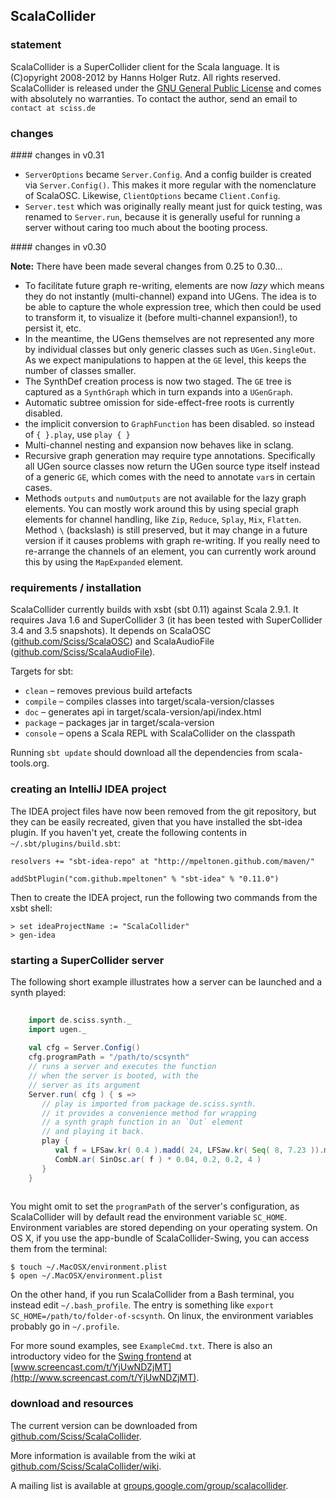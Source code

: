 ## ScalaCollider

### statement

ScalaCollider is a SuperCollider client for the Scala language. It is (C)opyright 2008-2012 by Hanns Holger Rutz. All rights reserved. ScalaCollider is released under the [GNU General Public License](http://github.com/Sciss/ScalaCollider/blob/master/licenses/ScalaCollider-License.txt) and comes with absolutely no warranties. To contact the author, send an email to `contact at sciss.de`

### changes

#### changes in v0.31

* `ServerOptions` became `Server.Config`. And a config builder is created via `Server.Config()`. This makes it more regular with the nomenclature of ScalaOSC. Likewise, `ClientOptions` became `Client.Config`.
* `Server.test` which was originally really meant just for quick testing, was renamed to `Server.run`, because it is generally useful for running a server without caring too much about the booting process.

#### changes in v0.30

__Note:__ There have been made several changes from 0.25 to 0.30...

* To facilitate future graph re-writing, elements are now _lazy_ which means they do not instantly (multi-channel) expand into UGens. The idea is to be able to capture the whole expression tree, which then could be used to transform it, to visualize it (before multi-channel expansion!), to persist it, etc.
* In the meantime, the UGens themselves are not represented any more by individual classes but only generic classes such as `UGen.SingleOut`. As we expect manipulations to happen at the `GE` level, this keeps the number of classes smaller.
* The SynthDef creation process is now two staged. The `GE` tree is captured as a `SynthGraph` which in turn expands into a `UGenGraph`.
* Automatic subtree omission for side-effect-free roots is currently disabled.
* the implicit conversion to `GraphFunction` has been disabled. so instead of `{ }.play`, use `play { }`
* Multi-channel nesting and expansion now behaves like in sclang.
* Recursive graph generation may require type annotations. Specifically all UGen source classes now return the UGen source type itself instead of a generic `GE`, which comes with the need to annotate `var`s in certain cases.
* Methods `outputs` and `numOutputs` are not available for the lazy graph elements. You can mostly work around this by using special graph elements for channel handling, like `Zip`, `Reduce`, `Splay`, `Mix`, `Flatten`. Method `\` (backslash) is still preserved, but it may change in a future version if it causes problems with graph re-writing. If you really need to re-arrange the channels of an element, you can currently work around this by using the `MapExpanded` element.

### requirements / installation

ScalaCollider currently builds with xsbt (sbt 0.11) against Scala 2.9.1. It requires Java 1.6 and SuperCollider 3 (it has been tested with SuperCollider 3.4 and 3.5 snapshots). It depends on ScalaOSC ([github.com/Sciss/ScalaOSC](http://github.com/Sciss/ScalaOSC)) and ScalaAudioFile ([github.com/Sciss/ScalaAudioFile](http://github.com/Sciss/ScalaAudioFile)).

Targets for sbt:

* `clean` &ndash; removes previous build artefacts
* `compile` &ndash; compiles classes into target/scala-version/classes
* `doc` &ndash; generates api in target/scala-version/api/index.html
* `package` &ndash; packages jar in target/scala-version
* `console` &ndash; opens a Scala REPL with ScalaCollider on the classpath

Running `sbt update` should download all the dependencies from scala-tools.org.

### creating an IntelliJ IDEA project

The IDEA project files have now been removed from the git repository, but they can be easily recreated, given that you have installed the sbt-idea plugin. If you haven't yet, create the following contents in `~/.sbt/plugins/build.sbt`:

    resolvers += "sbt-idea-repo" at "http://mpeltonen.github.com/maven/"
    
    addSbtPlugin("com.github.mpeltonen" % "sbt-idea" % "0.11.0")

Then to create the IDEA project, run the following two commands from the xsbt shell:

    > set ideaProjectName := "ScalaCollider"
    > gen-idea

### starting a SuperCollider server

The following short example illustrates how a server can be launched and a synth played:

```scala
    
    import de.sciss.synth._
    import ugen._
    
    val cfg = Server.Config()
    cfg.programPath = "/path/to/scsynth"
    // runs a server and executes the function
    // when the server is booted, with the
    // server as its argument 
    Server.run( cfg ) { s =>
       // play is imported from package de.sciss.synth.
       // it provides a convenience method for wrapping
       // a synth graph function in an `Out` element
       // and playing it back.
       play {
          val f = LFSaw.kr( 0.4 ).madd( 24, LFSaw.kr( Seq( 8, 7.23 )).madd( 3, 80 )).midicps
          CombN.ar( SinOsc.ar( f ) * 0.04, 0.2, 0.2, 4 )
       }
    }
    
```

You might omit to set the `programPath` of the server's configuration, as ScalaCollider will by default read the environment variable `SC_HOME`. Environment variables are stored depending on your operating system. On OS X, if you use the app-bundle of ScalaCollider-Swing, you can access them from the terminal:

    $ touch ~/.MacOSX/environment.plist
    $ open ~/.MacOSX/environment.plist

On the other hand, if you run ScalaCollider from a Bash terminal, you instead edit `~/.bash_profile`. The entry is something like `export SC_HOME=/path/to/folder-of-scsynth`. On linux, the environment variables probably go in `~/.profile`.

For more sound examples, see `ExampleCmd.txt`. There is also an introductory video for the [Swing frontend](http://github.com/Sciss/ScalaColliderSwing) at [www.screencast.com/t/YjUwNDZjMT](http://www.screencast.com/t/YjUwNDZjMT).

### download and resources

The current version can be downloaded from [github.com/Sciss/ScalaCollider](http://github.com/Sciss/ScalaCollider).

More information is available from the wiki at [github.com/Sciss/ScalaCollider/wiki](http://github.com/Sciss/ScalaCollider/wiki).

A mailing list is available at [groups.google.com/group/scalacollider](http://groups.google.com/group/scalacollider).
